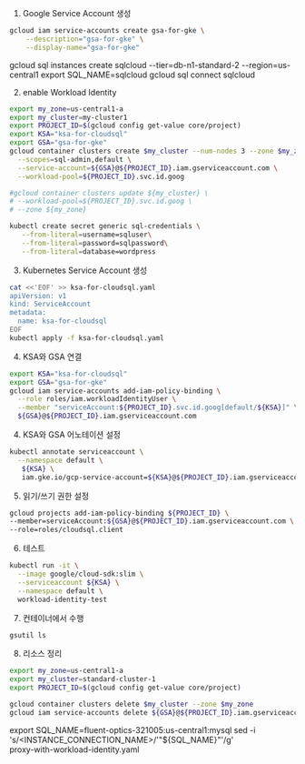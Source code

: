 1. Google Service Account 생성

```bash
gcloud iam service-accounts create gsa-for-gke \
    --description="gsa-for-gke" \
    --display-name="gsa-for-gke"
```

gcloud sql instances create sqlcloud --tier=db-n1-standard-2 --region=us-central1
export SQL_NAME=sqlcloud
gcloud sql connect sqlcloud


2. enable Workload Identity 

```bash
export my_zone=us-central1-a
export my_cluster=my-cluster1
export PROJECT_ID=$(gcloud config get-value core/project) 
export KSA="ksa-for-cloudsql"
export GSA="gsa-for-gke"
gcloud container clusters create $my_cluster --num-nodes 3 --zone $my_zone \
  --scopes=sql-admin,default \
  --service-account=${GSA}@${PROJECT_ID}.iam.gserviceaccount.com \
  --workload-pool=${PROJECT_ID}.svc.id.goog

#gcloud container clusters update ${my_cluster} \
# --workload-pool=${PROJECT_ID}.svc.id.goog \
# --zone ${my_zone}
```

```bash
kubectl create secret generic sql-credentials \
   --from-literal=username=sqluser\
   --from-literal=password=sqlpassword\
   --from-literal=database=wordpress
```


3. Kubernetes Service Account 생성

```bash
cat <<'EOF' >> ksa-for-cloudsql.yaml
apiVersion: v1
kind: ServiceAccount
metadata:
  name: ksa-for-cloudsql
EOF
kubectl apply -f ksa-for-cloudsql.yaml
```

4. KSA와 GSA 연결

```bash
export KSA="ksa-for-cloudsql"
export GSA="gsa-for-gke"
gcloud iam service-accounts add-iam-policy-binding \
  --role roles/iam.workloadIdentityUser \
  --member "serviceAccount:${PROJECT_ID}.svc.id.goog[default/${KSA}]" \
  ${GSA}@${PROJECT_ID}.iam.gserviceaccount.com
```

4. KSA와 GSA 어노테이션 설정

```bash
kubectl annotate serviceaccount \
  --namespace default \
   ${KSA} \
   iam.gke.io/gcp-service-account=${KSA}@${PROJECT_ID}.iam.gserviceaccount.com 
```

5. 읽기/쓰기 권한 설정

```bash
gcloud projects add-iam-policy-binding ${PROJECT_ID} \
--member=serviceAccount:${GSA}@${PROJECT_ID}.iam.gserviceaccount.com \
--role=roles/cloudsql.client
```

6. 테스트

```bash
kubectl run -it \
  --image google/cloud-sdk:slim \
  --serviceaccount ${KSA} \
  --namespace default \
  workload-identity-test
```

7. 컨테이너에서 수행

```bash
gsutil ls
```

8. 리소스 정리

```bash
export my_zone=us-central1-a
export my_cluster=standard-cluster-1
export PROJECT_ID=$(gcloud config get-value core/project) 

gcloud container clusters delete $my_cluster --zone $my_zone
gcloud iam service-accounts delete ${GSA}@${PROJECT_ID}.iam.gserviceaccount.com
```


export SQL_NAME=fluent-optics-321005:us-central1:mysql
sed -i 's/<INSTANCE_CONNECTION_NAME>/'"${SQL_NAME}"'/g'\
   proxy-with-workload-identity.yaml